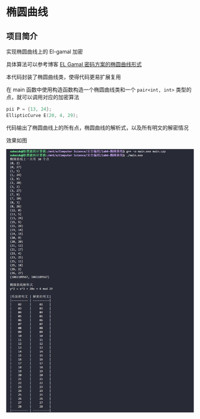 # 椭圆曲线

## 项目简介

实现椭圆曲线上的 El-gamal 加密

具体算法可以参考博客 [EL Gamal 密码方案的椭圆曲线形式](https://www.cnblogs.com/ChenyangXu/p/14180803.html)

本代码封装了椭圆曲线类，使得代码更易扩展复用

在 main 函数中使用构造函数构造一个椭圆曲线类和一个 ```pair<int, int>``` 类型的点，就可以调用对应的加密算法

```cpp
pii P = {13, 24};
EllipticCurve E(20, 4, 29);
```

代码输出了椭圆曲线上的所有点，椭圆曲线的解析式，以及所有明文的解密情况

效果如图

![](./prob.png)